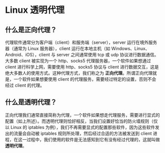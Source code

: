 # Linux 透明代理
## 什么是正向代理？
代理软件通常分为客户端（client）和服务端（server），server 运行在境外服务器（通常为 Linux 服务器），client 运行在本地主机（如 Windows、Linux、Android、iOS），client 与 server 之间通常使用 tcp 或 udp 协议进行数据通信。大多数 client 被实现为一个 http、socks5 代理服务器，一个软件如果想通过 client 进行科学上网，需要使用 http、socks5 协议与 client 进行数据交互，这是绝大多数人的使用方式。这种代理方式，我们称之为 **正向代理**。所谓正向代理就是，一个软件如果想要使用 client 的代理服务，需要经过特定的设置，否则不会经过 client 的代理。

## 什么是透明代理？
正向代理我们通常直接简称为代理，一个软件如果想走代理服务，需要进行显式的配置（如上所述）。而透明代理则恰好相反，当我们设置好恰当的防火墙规则（仅以 Linux 的 iptables 为例），我们不再需要显式的配置那些软件，因为这些软件发出的流量会自动被 iptables 规则所处理，然后经过合适的方法被发送到 client 进程，在这一过程中，我们使用的软件是无法感知到它有没有经过代理的，这就叫做 **透明代理**。
